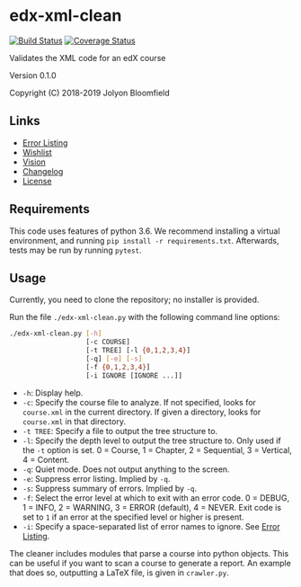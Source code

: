 # edx-xml-clean

[![Build Status](https://api.travis-ci.org/jolyonb/edx-xml-clean.svg?branch=master)](https://travis-ci.org/jolyonb/edx-xml-clean) [![Coverage Status](https://codecov.io/gh/jolyonb/edx-xml-clean/branch/master/graphs/badge.svg)](https://codecov.io/gh/jolyonb/edx-xml-clean)

Validates the XML code for an edX course

Version 0.1.0

Copyright (C) 2018-2019 Jolyon Bloomfield

## Links

* [Error Listing](errors.md)
* [Wishlist](wishlist.md)
* [Vision](vision.md)
* [Changelog](changelog.md)
* [License](LICENSE)

## Requirements

This code uses features of python 3.6. We recommend installing a virtual environment, and running `pip install -r requirements.txt`. Afterwards, tests may be run by running `pytest`.

## Usage

Currently, you need to clone the repository; no installer is provided.

Run the file `./edx-xml-clean.py` with the following command line options:

```bash
./edx-xml-clean.py [-h] 
                   [-c COURSE] 
                   [-t TREE] [-l {0,1,2,3,4}]
                   [-q] [-e] [-s] 
                   [-f {0,1,2,3,4}]
                   [-i IGNORE [IGNORE ...]]
```

* `-h`: Display help.
* `-c`: Specify the course file to analyze. If not specified, looks for `course.xml` in the current directory. If given a directory, looks for `course.xml` in that directory.
* `-t TREE`: Specify a file to output the tree structure to.
* `-l`: Specify the depth level to output the tree structure to. Only used if the `-t` option is set. 0 = Course, 1 = Chapter, 2 = Sequential, 3 = Vertical, 4 = Content. 
* `-q`: Quiet mode. Does not output anything to the screen.
* `-e`: Suppress error listing. Implied by `-q`.
* `-s`: Suppress summary of errors. Implied by `-q`.
* `-f`: Select the error level at which to exit with an error code. 0 = DEBUG, 1 = INFO, 2 = WARNING, 3 = ERROR (default), 4 = NEVER. Exit code is set to `1` if an error at the specified level or higher is present.
* `-i`: Specify a space-separated list of error names to ignore. See [Error Listing](errors.md).

The cleaner includes modules that parse a course into python objects. This can be useful if you want to scan a course to generate a report. An example that does so, outputting a LaTeX file, is given in `crawler.py`.
